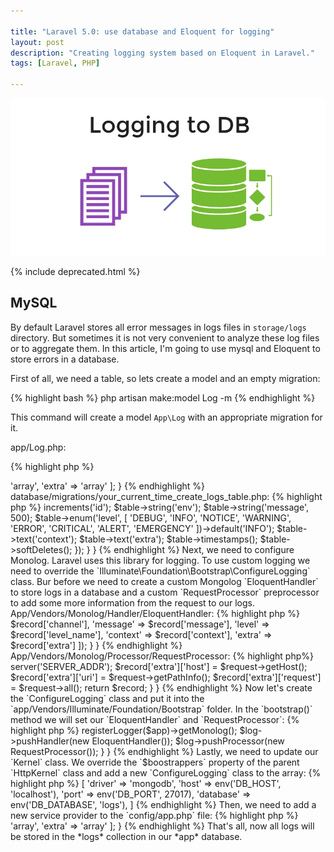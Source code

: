 ```yaml
--- 

title: "Laravel 5.0: use database and Eloquent for logging"
layout: post
description: "Creating logging system based on Eloquent in Laravel."
tags: [Laravel, PHP]

---
```


<p class="text-center image">
    <img src="/assets/images/posts/laravel-logging-to-db/logging-to-db.jpg" alt="logging-to-db" class="">
</p>


{% include deprecated.html %}

## MySQL

By default Laravel stores all error messages in logs files in `storage/logs` directory. But sometimes it is not
very convenient to analyze these log files or to aggregate them. In this article, I'm going to use mysql and 
Eloquent to store errors in a database.

First of all, we need a table, so lets create a model and an empty migration:

{% highlight bash %}
php artisan make:model Log -m
{% endhighlight %}

This command will create a model `App\Log` with an appropriate migration for it.

app/Log.php:

{% highlight php %}
<?php

namespace App;

use Illuminate\Database\Eloquent\Model;
use Illuminate\Database\Eloquent\SoftDeletes;

class Log extends Model {
    use SoftDeletes;

    protected $fillable = [
        'env',
        'message',
        'level',
        'context',
        'extra'
    ];

    protected $casts = [
        'context' => 'array',
        'extra'   => 'array'
    ];
}

{% endhighlight %}

database/migrations/your_current_time_create_logs_table.php:

{% highlight php %}
<?php

use Illuminate\Database\Migrations\Migration;
use Illuminate\Database\Schema\Blueprint;

class CreateLogsTable extends Migration {
    
    /**
     * Run the migrations.
     *
     * @return void
     */
    public function up() {
        Schema::create('logs', function (Blueprint $table) {
            $table->increments('id');
            $table->string('env');
            $table->string('message', 500);
            $table->enum('level', [
                'DEBUG',
                'INFO',
                'NOTICE',
                'WARNING',
                'ERROR',
                'CRITICAL',
                'ALERT',
                'EMERGENCY'
            ])->default('INFO');
            $table->text('context');
            $table->text('extra');
            $table->timestamps();
            $table->softDeletes();
        });
    }
}
{% endhighlight %}

Next, we need to configure Monolog. Laravel uses this library for logging. To use custom logging we need to override the 
`Illuminate\Foundation\Bootstrap\ConfigureLogging` class. Bur before we need to create a custom Mongolog `EloquentHandler`
to store logs in a database and a custom `RequestProcessor` preprocessor to add some more information from the request
to our logs.

App/Vendors/Monolog/Handler/EloquentHandler:

{% highlight php %}
<?php

namespace App\Vendors\Monolog\Handler;

use Monolog\Handler\AbstractProcessingHandler;

class EloquentHandler extends AbstractProcessingHandler {
    protected function write(array $record) {
        \App\Log::create([
            'env'     => $record['channel'],
            'message' => $record['message'],
            'level'   => $record['level_name'],
            'context' => $record['context'],
            'extra'   => $record['extra']
        ]);
    }
}
{% endhighlight %}

App/Vendors/Monolog/Processor/RequestProcessor:
{% highlight php%}
<?php

namespace App\Vendors\Monolog\Processor;

class RequestProcessor {
    public function __invoke(array $record) {
        $request = request();

        $record['extra']['serve'] = $request->server('SERVER_ADDR');
        $record['extra']['host'] = $request->getHost();
        $record['extra']['uri'] = $request->getPathInfo();
        $record['extra']['request'] = $request->all();

        return $record;
    }
}
{% endhighlight %}


Now let's create the `ConfigureLogging` class and put it into the `app/Vendors/Illuminate/Foundation/Bootstrap` folder. In
the `bootstrap()` method we will set our `EloquentHandler` and `RequestProcessor`:

{% highlight php %}
<?php

namespace App\Vendors\Illuminate\Foundation\Bootstrap;

use App\Vendors\Monolog\Handler\EloquentHandler;
use App\Vendors\Monolog\Processor\RequestProcessor;

use Illuminate\Contracts\Foundation\Application;
use Illuminate\Foundation\Bootstrap\ConfigureLogging as BaseConfigureLogging;

class ConfigureLogging extends BaseConfigureLogging {
    public function bootstrap(Application $app) {
        $log = $this->registerLogger($app)->getMonolog();

        $log->pushHandler(new EloquentHandler());
        $log->pushProcessor(new RequestProcessor());
    }
}
{% endhighlight %}

Lastly, we need to update our `Kernel` class. We override the `$boostrappers` property of the parent `HttpKernel` class and
add a new `ConfigureLogging` class to the array:

{% highlight php %}
<?php

namespace App\Http;

use Illuminate\Foundation\Http\Kernel as HttpKernel;

class Kernel extends HttpKernel {
    protected $bootstrappers = [
        \Illuminate\Foundation\Bootstrap\DetectEnvironment::class,
        \Illuminate\Foundation\Bootstrap\LoadConfiguration::class,
        \App\Vendors\Illuminate\Foundation\Bootstrap\ConfigureLogging::class,
        \Illuminate\Foundation\Bootstrap\HandleExceptions::class,
        \Illuminate\Foundation\Bootstrap\RegisterFacades::class,
        \Illuminate\Foundation\Bootstrap\RegisterProviders::class,
        \Illuminate\Foundation\Bootstrap\BootProviders::class,
    ];

    // ...
}
{% endhighlight %}

Next, we can change our exception `Handler`, to specify what kind of exceptions we don't want to log to database:

{% highlight php %}
<?php 
namespace App\Exceptions;

use Exception;
use Illuminate\Session\TokenMismatchException;
use Illuminate\Database\Eloquent\ModelNotFoundException;
use Symfony\Component\HttpKernel\Exception\HttpException;
use Symfony\Component\HttpKernel\Exception\NotFoundHttpException;

class Handler extends ExceptionHandler {

    /**
    * A list of the exception types that should not be reported.
    *
    * @var array
    */
    protected $dontReport = [
        AuthorizationException::class,
        HttpException::class,
        ModelNotFoundException::class,
        ValidationException::class,
    ];

    // ...
}
{% endhighlight %}

## MongoDB

We can use another storage for logs. [MongoDB](https://www.mongodb.com) is a document-orientated database, and I think it the best solution for storing logs, because we 
are not limited to the schema. 
First of all, we need to install mongodb php driver:

{% highlight bash %}
brew install php-mongodb
{% endhighlight %}

Next, we need to install [laravel-mongodb library](https://github.com/jenssegers/laravel-mongodb) to use MongoDB based Eloquent model:

{% highlight bash %}
composer require jenssegers/mongodb
{% endhighlight %}

I'm going to use both databases in my project: MySQL as a basic storage and MongoDB for logs and statistics. 
To use MongoDB we need to update the `config/database.php` file and add `mongodb` driver there:

{% highlight php %}
<?php

    'mongodb' => [
        'driver'   => 'mongodb',
        'host'     => env('DB_HOST', 'localhost'),
        'port'     => env('DB_PORT', 27017),
        'database' => env('DB_DATABASE', 'logs'),
    ]
{% endhighlight %}

Then, we need to add a new service provider to the `config/app.php` file:
{% highlight php %}
<?php

   /*
    * Application Service Providers...
    */
    App\Providers\AppServiceProvider::class,
    App\Providers\AuthServiceProvider::class,
    App\Providers\EventServiceProvider::class,
    App\Providers\RouteServiceProvider::class,
    Jenssegers\Mongodb\MongodbServiceProvider::class,
{% endhighlight %}

The last part is simply to extend our `Log` model from `Jenssegers\Mongodb\Eloquent\Model`. And because we use two database connections, we need to
specify the connection. I've also specified the collection name:

{% highlight php %}
<?php

namespace App;

use Jenssegers\Mongodb\Eloquent\Model;
use Illuminate\Database\Eloquent\SoftDeletes;

class Log extends Model {
    use SoftDeletes;

    protected $connection = 'mongodb';
    protected $collection = 'logs';

    protected $fillable = [
        'env',
        'message',
        'level',
        'context',
        'extra'
    ];

    protected $casts = [
        'context' => 'array',
        'extra'   => 'array'
    ];
}


{% endhighlight %}

That's all, now all logs will be stored in the *logs* collection in our *app* database.
